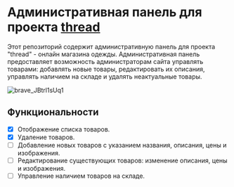 # Административная панель для проекта [thread](https://github.com/ArthurMur/threads)

Этот репозиторий содержит административную панель для проекта "thread" - онлайн магазина одежды. Административная панель предоставляет возможность администраторам сайта управлять товарами: добавлять новые товары, редактировать их описания, управлять наличием на складе и удалять неактуальные товары.

![brave_JBtrl1sUq1](https://github.com/ArthurMur/threads-admin/assets/122103695/271423cc-b595-4002-9b43-c35ee0270284)


## Функциональности

- [x] Отображение списка товаров.
- [x] Удаление товаров.
- [ ] Добавление новых товаров с указанием названия, описания, цены и изображения.
- [ ] Редактирование существующих товаров: изменение описания, цены и изображения.
- [ ] Управление наличием товаров на складе.
